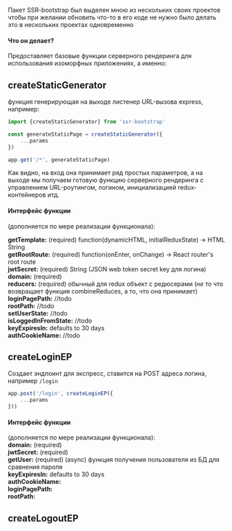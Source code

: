 Пакет SSR-bootstrap был выделен мною из нескольких своих проектов чтобы при желании обновить что-то
в его коде не нужно было делать это в нескольких проектах одновременно

#### Что он делает?

Предоставляет базовые функции серверного рендеринга для использования изоморфных приложениях, а
именно:

## createStaticGenerator
функция генерирующая на выходе листенер URL-вызова express, например:
```javascript
import {createStaticGenerator} from 'ssr-bootstrap'

const generateStaticPage = createStaticGenerator({
    ...params
})

app.get('/*', generateStaticPage)
```
Как видно, на вход она принимает ряд простых параметров, а на выходе мы получаем готовую функцию
серверного рендеринга с управлением URL-роутингом, логином, инициализацией redux-контейнеров итд.

#### Интерфейс функции 
(дополняется по мере реализации функционала):

**getTemplate:** (required) function(dynamicHTML, initialReduxState) -> HTML String  
**getRootRoute:** (required) function(onEnter, onChange) -> React router's root route  
**jwtSecret:** (required) String (JSON web token secret key для логина)  
**domain:** (required)  
**reducers:** (required) обычный для redux объект с редюсерами (_не_ то что возвращает функция combineReduces, а то, 
что она принимает)  
**loginPagePath:** //todo  
**rootPath:** //todo   
**setUserState:** //todo   
**isLoggedInFromState:** //todo   
**keyExpiresIn:** defaults to 30 days  
**authCookieName:** //todo

## createLoginEP
Создает эндпоинт для экспресс, ставится на POST адреса логина, например `/login`
```javascript
app.post('/login', createLoginEP({
    ...params
}))
```

#### Интерфейс функции 
(дополняется по мере реализации функционала):  
**domain:** (required)  
**jwtSecret:** (required)  
**getUser:** (required) (async) функция получения пользователя из БД для сравнения пароля  
**keyExpiresIn:** defaults to 30 days  
**authCookieName:**  
**loginPagePath:**  
**rootPath:** 

## createLogoutEP 
